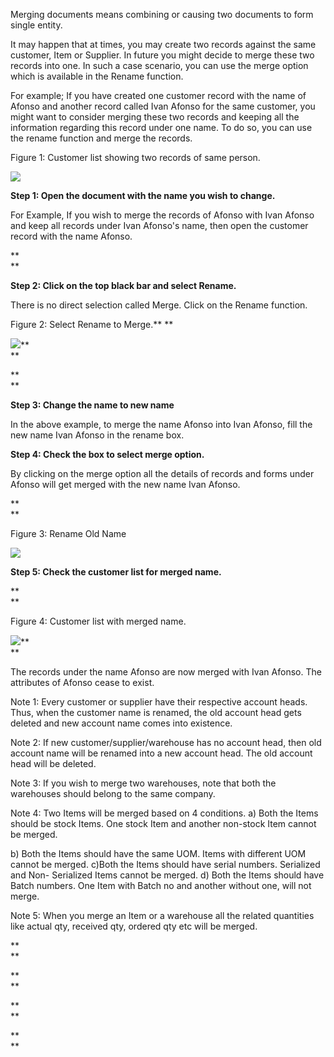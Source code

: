 Merging documents means combining or causing two documents to form single
entity.  

  

It may happen that at times, you may create two records against the same
customer, Item or Supplier. In future you might decide to merge these two
records into one. In such a case scenario, you can use the merge option which
is available in the Rename function.

  

For example; If you have created one customer record with the name of Afonso
and another record called Ivan Afonso for the same customer, you might want to
consider merging these two records and keeping all the information  regarding
this record under one name. To do so, you can use the rename function and
merge the records.

  

Figure 1: Customer list showing two records of same person.

![](files/merging-documents.png)  

  

**Step 1: Open the document with the name you wish to change.**

For Example, If you wish to merge the records of Afonso with Ivan Afonso and
keep all records under Ivan Afonso's name, then open the customer record with
the name Afonso.

**  
**

**Step 2: Click on the top black bar and select Rename.**

There is no direct selection called Merge. Click on the Rename function.

  

Figure 2: Select Rename to Merge.** **  

![](files/merging-documents-1.png)**  
**

**  
**

**Step 3: Change the name to new name**

In the above example, to merge the name Afonso into Ivan Afonso, fill the new
name Ivan Afonso in the rename box.

  

**Step  4: Check the box to select merge option.**

By clicking on the merge option all the details of records and forms under
Afonso will get merged with the new name Ivan Afonso.

**  
**

Figure 3: Rename Old Name  

![](files/merging-documents-2.png)  

  

**Step 5: Check the customer list for merged name.**

**  
**

Figure 4: Customer list with merged name.

![](files/merging-documents-3.png)**  
**

  

  

The records under the name Afonso are now merged with Ivan Afonso. The
attributes of Afonso  cease to exist.  

  

Note 1: Every customer or supplier have their respective account heads. Thus,
when the customer name is renamed, the old account head gets deleted and new
account name comes into existence.

Note 2: If new customer/supplier/warehouse has no account head, then old
account name will be renamed into a new account head. The old account head
will be deleted.

Note 3: If you wish to merge two warehouses, note that both the warehouses
should belong to the same company.

Note 4: Two Items will be merged based on 4 conditions. a) Both the Items
should be stock Items. One stock Item and another non-stock Item cannot be
merged.

b) Both the Items should have the same UOM. Items with different UOM cannot be
merged. c)Both the Items should have serial numbers. Serialized and Non-
Serialized Items cannot be merged. d) Both the Items should have Batch
numbers. One Item with Batch no and another without one, will not merge.

Note 5: When you merge an Item or a warehouse all the related quantities like
actual qty, received qty, ordered qty etc will be merged.

  

  

  

  

  

  

  

**  
**

**  
**

**  
**

**  
**

  

  

  

  

